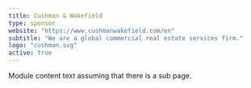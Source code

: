 ```yaml
---
title: Cushman & Wakefield
type: sponsor
website: "https://www.cushmanwakefield.com/en"
subtitle: "We are a global commercial real estate services firm."
logo: "cushman.svg"
active: true
---
```

Module content text assuming that there is a sub page.